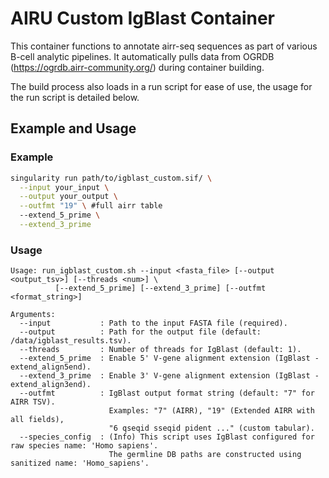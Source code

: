 # AIRU Custom IgBlast Container

This container functions to annotate airr-seq sequences as part of various B-cell analytic pipelines. It automatically pulls data from OGRDB (https://ogrdb.airr-community.org/) during container building.

The build process also loads in a run script for ease of use, the usage for the run script is detailed below.

## Example and Usage

### Example

```bash
singularity run path/to/igblast_custom.sif/ \
  --input your_input \
  --output your_output \
  --outfmt "19" \ #full airr table
  --extend_5_prime \
  --extend_3_prime
```

### Usage

```
Usage: run_igblast_custom.sh --input <fasta_file> [--output <output_tsv>] [--threads <num>] \
          [--extend_5_prime] [--extend_3_prime] [--outfmt <format_string>]

Arguments:
  --input           : Path to the input FASTA file (required).
  --output          : Path for the output file (default: /data/igblast_results.tsv).
  --threads         : Number of threads for IgBlast (default: 1).
  --extend_5_prime  : Enable 5' V-gene alignment extension (IgBlast -extend_align5end).
  --extend_3_prime  : Enable 3' V-gene alignment extension (IgBlast -extend_align3end).
  --outfmt          : IgBlast output format string (default: "7" for AIRR TSV).
                      Examples: "7" (AIRR), "19" (Extended AIRR with all fields),
                      "6 qseqid sseqid pident ..." (custom tabular).
  --species_config  : (Info) This script uses IgBlast configured for raw species name: 'Homo sapiens'.
                      The germline DB paths are constructed using sanitized name: 'Homo_sapiens'.
```
